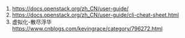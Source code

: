 

1. https://docs.openstack.org/zh_CN/user-guide/
2. https://docs.openstack.org/zh_CN/user-guide/cli-cheat-sheet.html
3. 虚拟化-散尽浮华 https://www.cnblogs.com/kevingrace/category/796272.html